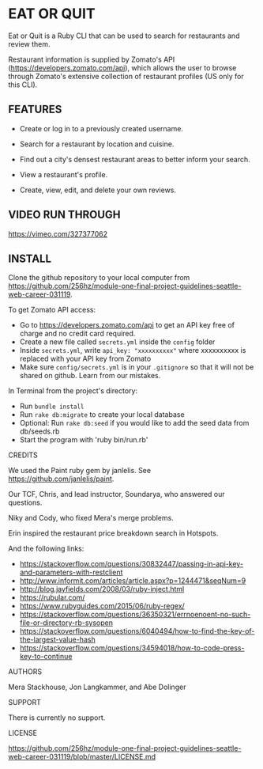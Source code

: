 

# EAT OR QUIT

Eat or Quit is a Ruby CLI that can be used to search for restaurants and review them.

Restaurant information is supplied by Zomato's API (https://developers.zomato.com/api), which allows the user to browse through Zomato's extensive collection of restaurant profiles (US only for this CLI).

## FEATURES

- Create or log in to a previously created username.

- Search for a restaurant by location and cuisine.

- Find out a city's densest restaurant areas to better inform your search.

- View a restaurant's profile.

- Create, view, edit, and delete your own reviews.

## VIDEO RUN THROUGH

https://vimeo.com/327377062

## INSTALL

Clone the github repository to your local computer from https://github.com/256hz/module-one-final-project-guidelines-seattle-web-career-031119.

To get Zomato API access:
- Go to https://developers.zomato.com/api to get an API key free of charge and no credit card required.
- Create a new file called `secrets.yml` inside the `config` folder
- Inside `secrets.yml`, write `api_key: "xxxxxxxxxx"` where xxxxxxxxxx is replaced with your API key from Zomato
- Make sure `config/secrets.yml` is in your `.gitignore` so that it will not be shared on github. Learn from our mistakes.

In Terminal from the project's directory:
- Run `bundle install`
- Run `rake db:migrate` to create your local database
- Optional: Run `rake db:seed` if you would like to add the seed data from db/seeds.rb
- Start the program with 'ruby bin/run.rb'

CREDITS

We used the Paint ruby gem by janlelis. See https://github.com/janlelis/paint.

Our TCF, Chris, and lead instructor, Soundarya, who answered our questions.

Niky and Cody, who fixed Mera's merge problems.

Erin inspired the restaurant price breakdown search in Hotspots.

And the following links:

- https://stackoverflow.com/questions/30832447/passing-in-api-key-and-parameters-with-restclient
- http://www.informit.com/articles/article.aspx?p=1244471&seqNum=9
- http://blog.jayfields.com/2008/03/ruby-inject.html
- https://rubular.com/
- https://www.rubyguides.com/2015/06/ruby-regex/
- https://stackoverflow.com/questions/36350321/errnoenoent-no-such-file-or-directory-rb-sysopen
- https://stackoverflow.com/questions/6040494/how-to-find-the-key-of-the-largest-value-hash
- https://stackoverflow.com/questions/34594018/how-to-code-press-key-to-continue

AUTHORS

Mera Stackhouse, Jon Langkammer, and Abe Dolinger

SUPPORT

There is currently no support.

LICENSE

https://github.com/256hz/module-one-final-project-guidelines-seattle-web-career-031119/blob/master/LICENSE.md
